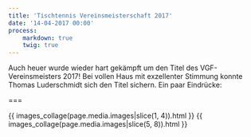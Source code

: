 ```yaml
---
title: 'Tischtennis Vereinsmeisterschaft 2017'
date: '14-04-2017 00:00'
process:
    markdown: true
    twig: true
---
```


Auch heuer wurde wieder hart gekämpft um den Titel des VGF-Vereinsmeisters 2017! Bei vollen Haus mit exzellenter Stimmung konnte Thomas Luderschmidt sich den Titel sichern. Ein paar Eindrücke:

===

{{ images_collage(page.media.images|slice(1, 4)).html }}
{{ images_collage(page.media.images|slice(5, 8)).html }}